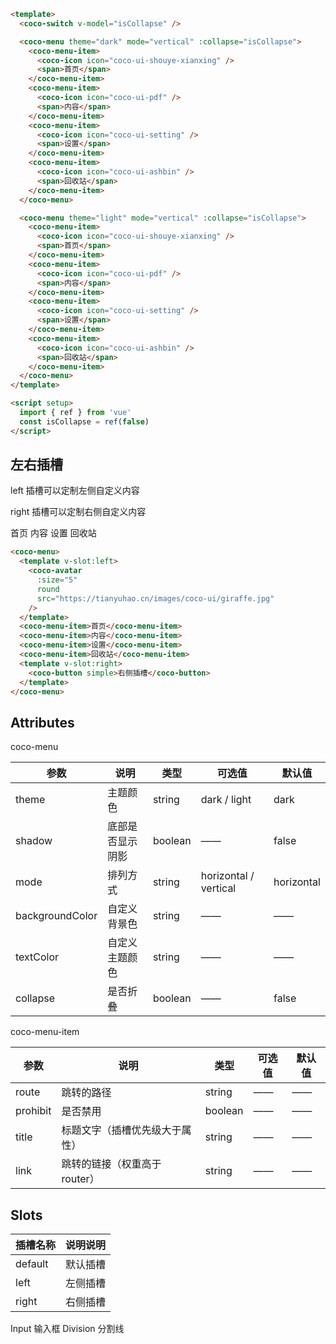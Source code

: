 ```html
<template>
  <coco-switch v-model="isCollapse" />

  <coco-menu theme="dark" mode="vertical" :collapse="isCollapse">
    <coco-menu-item>
      <coco-icon icon="coco-ui-shouye-xianxing" />
      <span>首页</span>
    </coco-menu-item>
    <coco-menu-item>
      <coco-icon icon="coco-ui-pdf" />
      <span>内容</span>
    </coco-menu-item>
    <coco-menu-item>
      <coco-icon icon="coco-ui-setting" />
      <span>设置</span>
    </coco-menu-item>
    <coco-menu-item>
      <coco-icon icon="coco-ui-ashbin" />
      <span>回收站</span>
    </coco-menu-item>
  </coco-menu>

  <coco-menu theme="light" mode="vertical" :collapse="isCollapse">
    <coco-menu-item>
      <coco-icon icon="coco-ui-shouye-xianxing" />
      <span>首页</span>
    </coco-menu-item>
    <coco-menu-item>
      <coco-icon icon="coco-ui-pdf" />
      <span>内容</span>
    </coco-menu-item>
    <coco-menu-item>
      <coco-icon icon="coco-ui-setting" />
      <span>设置</span>
    </coco-menu-item>
    <coco-menu-item>
      <coco-icon icon="coco-ui-ashbin" />
      <span>回收站</span>
    </coco-menu-item>
  </coco-menu>
</template>

<script setup>
  import { ref } from 'vue'
  const isCollapse = ref(false)
</script>
```

## 左右插槽

left 插槽可以定制左侧自定义内容

right 插槽可以定制右侧自定义内容

<coco-menu>
  <template v-slot:left>
    <coco-avatar
      :size="5"
      round
      src="https://tianyuhao.cn/images/coco-ui/giraffe.jpg"
    />
  </template>
  <coco-menu-item>首页</coco-menu-item>
  <coco-menu-item>内容</coco-menu-item>
  <coco-menu-item>设置</coco-menu-item>
  <coco-menu-item>回收站</coco-menu-item>
  <template v-slot:right>
    <coco-button style="margin:0" simple>右侧插槽</coco-button>
  </template>
</coco-menu>

```html
<coco-menu>
  <template v-slot:left>
    <coco-avatar
      :size="5"
      round
      src="https://tianyuhao.cn/images/coco-ui/giraffe.jpg"
    />
  </template>
  <coco-menu-item>首页</coco-menu-item>
  <coco-menu-item>内容</coco-menu-item>
  <coco-menu-item>设置</coco-menu-item>
  <coco-menu-item>回收站</coco-menu-item>
  <template v-slot:right>
    <coco-button simple>右侧插槽</coco-button>
  </template>
</coco-menu>
```

## Attributes

coco-menu

| 参数            | 说明             | 类型    | 可选值                | 默认值     |
| --------------- | ---------------- | ------- | --------------------- | ---------- |
| theme           | 主题颜色         | string  | dark / light          | dark       |
| shadow          | 底部是否显示阴影 | boolean | ——                    | false      |
| mode            | 排列方式         | string  | horizontal / vertical | horizontal |
| backgroundColor | 自定义背景色     | string  | ——                    | ——         |
| textColor       | 自定义主题颜色   | string  | ——                    | ——         |
| collapse        | 是否折叠         | boolean | ——                    | false      |

coco-menu-item

| 参数     | 说明                           | 类型    | 可选值 | 默认值 |
| -------- | ------------------------------ | ------- | ------ | ------ |
| route    | 跳转的路径                     | string  | ——     | ——     |
| prohibit | 是否禁用                       | boolean | ——     | ——     |
| title    | 标题文字（插槽优先级大于属性） | string  | ——     | ——     |
| link     | 跳转的链接（权重高于 router）  | string  | ——     | ——     |

## Slots

| 插槽名称 | 说明说明 |
| -------- | -------- |
| default  | 默认插槽 |
| left     | 左侧插槽 |
| right    | 右侧插槽 |

<coco-turn-page style="margin: 50px 0">
  <coco-turn-page-item direction="left" url="/component/input">
    Input 输入框
  </coco-turn-page-item>
  <coco-turn-page-item direction="right" url="/component/division">
    Division 分割线
  </coco-turn-page-item>
</coco-turn-page>
